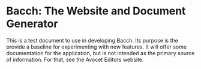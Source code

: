 # Bacch: The Website and Document Generator

This is a test document to use in developing Bacch.  Its purpose is the provide a baseline for experimenting with new features.  It will offer some documentation for the application, but is not intended as the primary source of information.  For that, see the Avocet Editors website.
